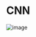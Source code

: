 # CNN

![image](https://user-images.githubusercontent.com/52392004/193483464-1e0f6385-fe2a-4b88-b175-703a34872c06.png)
